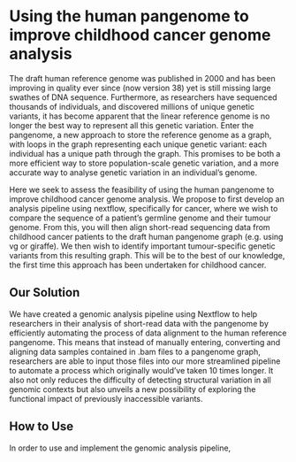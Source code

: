 # Using the human pangenome to improve childhood cancer genome analysis

The draft human reference genome was published in 2000 and has been improving in quality ever since (now version 38) yet is still missing large swathes of DNA sequence. Furthermore, as researchers have sequenced thousands of individuals, and discovered millions of unique genetic variants, it has become apparent that the linear reference genome is no longer the best way to represent all this genetic variation. Enter the pangenome, a new approach to store the reference genome as a graph, with loops in the graph representing each unique genetic variant: each individual has a unique path through the graph. This promises to be both a more efficient way to store population-scale genetic variation, and a more accurate way to analyse genetic variation in an individual’s genome.

Here we seek to assess the feasibility of using the human pangenome to improve childhood cancer genome analysis. We propose to first develop an analysis pipeline using nextflow, specifically for cancer, where we wish to compare the sequence of a patient’s germline genome and their tumour genome. From this, you will then align short-read sequencing data from childhood cancer patients to the draft human pangenome graph (e.g. using vg or giraffe). We then wish to identify important tumour-specific genetic variants from this resulting graph. This will be to the best of our knowledge, the first time this approach has been undertaken for childhood cancer.

## Our Solution

We have created a genomic analysis pipeline using Nextflow to help researchers in their analysis of short-read data with the pangenome by efficiently automating the process of data alignment to the human reference pangenome. This means that instead of manually entering, converting and aligning data samples contained in .bam files to a pangenome graph, researchers are able to input those files into our more streamlined pipeline to automate a process which originally would’ve taken 10 times longer. It also not only reduces the difficulty of detecting structural variation in all genomic contexts but also unveils a new possibility of exploring the functional impact of previously inaccessible variants. 

## How to Use

In order to use and implement the genomic analysis pipeline, 

